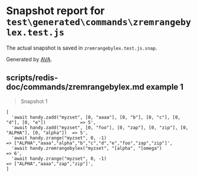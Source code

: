 # Snapshot report for `test\generated\commands\zremrangebylex.test.js`

The actual snapshot is saved in `zremrangebylex.test.js.snap`.

Generated by [AVA](https://ava.li).

## scripts/redis-doc/commands/zremrangebylex.md example 1

> Snapshot 1

    [
      'await handy.zadd("myzset", [0, "aaaa"], [0, "b"], [0, "c"], [0, "d"], [0, "e"])             => 5',
      'await handy.zadd("myzset", [0, "foo"], [0, "zap"], [0, "zip"], [0, "ALPHA"], [0, "alpha"])  => 5',
      'await handy.zrange("myzset", 0, -1)                                                         => ["ALPHA","aaaa","alpha","b","c","d","e","foo","zap","zip"]',
      'await handy.zremrangebylex("myzset", "[alpha", "[omega")                                    => 6',
      'await handy.zrange("myzset", 0, -1)                                                         => ["ALPHA","aaaa","zap","zip"]',
    ]
